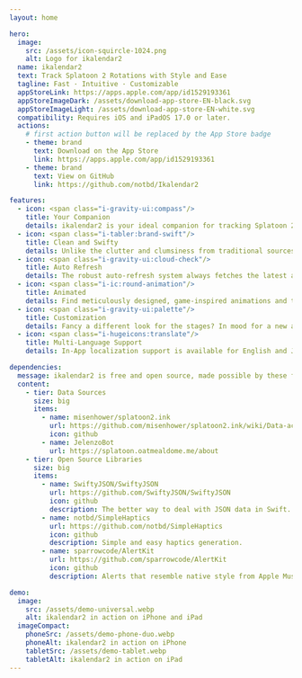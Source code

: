 ```yaml
---
layout: home

hero:
  image:
    src: /assets/icon-squircle-1024.png
    alt: Logo for ikalendar2
  name: ikalendar2
  text: Track Splatoon 2 Rotations with Style and Ease
  tagline: Fast · Intuitive · Customizable
  appStoreLink: https://apps.apple.com/app/id1529193361
  appStoreImageDark: /assets/download-app-store-EN-black.svg
  appStoreImageLight: /assets/download-app-store-EN-white.svg
  compatibility: Requires iOS and iPadOS 17.0 or later.
  actions:
    # first action button will be replaced by the App Store badge
    - theme: brand
      text: Download on the App Store
      link: https://apps.apple.com/app/id1529193361
    - theme: brand
      text: View on GitHub
      link: https://github.com/notbd/Ikalendar2

features:
  - icon: <span class="i-gravity-ui:compass"/>
    title: Your Companion
    details: ikalendar2 is your ideal companion for tracking Splatoon 2 schedules. Stay up-to-date with the latest rotation info through a UI design optimized for iPhone and iPad respectively.
  - icon: <span class="i-tabler:brand-swift"/>
    title: Clean and Swifty
    details: Unlike the clutter and clumsiness from traditional sources, ikalendar2 is built entirely in SwiftUI with a clean interface, leveraging the latest APIs to deliver a fast and modern app experience.
  - icon: <span class="i-gravity-ui:cloud-check"/>
    title: Auto Refresh
    details: The robust auto-refresh system always fetches the latest available data on your behalf at the appropriate time. Forget about doing it yourself!
  - icon: <span class="i-ic:round-animation"/>
    title: Animated
    details: Find meticulously designed, game-inspired animations and thoughtful details throughout the app. Rotation tracking is just as fun and vibrant as the game itself :)
  - icon: <span class="i-gravity-ui:palette"/>
    title: Customization
    details: Fancy a different look for the stages? In mood for a new app icon? Make ikalendar2 truly yours with a variety of personalization options.
  - icon: <span class="i-hugeicons:translate"/>
    title: Multi-Language Support
    details: In-App localization support is available for English and Japanese.

dependencies:
  message: ikalendar2 is free and open source, made possible by these following projects.
  content:
    - tier: Data Sources
      size: big
      items:
        - name: misenhower/splatoon2.ink
          url: https://github.com/misenhower/splatoon2.ink/wiki/Data-access-policy#data-urls
          icon: github
        - name: JelenzoBot
          url: https://splatoon.oatmealdome.me/about
    - tier: Open Source Libraries
      size: big
      items:
        - name: SwiftyJSON/SwiftyJSON
          url: https://github.com/SwiftyJSON/SwiftyJSON
          icon: github
          description: The better way to deal with JSON data in Swift.
        - name: notbd/SimpleHaptics
          url: https://github.com/notbd/SimpleHaptics
          icon: github
          description: Simple and easy haptics generation.
        - name: sparrowcode/AlertKit
          url: https://github.com/sparrowcode/AlertKit
          icon: github
          description: Alerts that resemble native style from Apple Music.

demo:
  image:
    src: /assets/demo-universal.webp
    alt: ikalendar2 in action on iPhone and iPad
  imageCompact:
    phoneSrc: /assets/demo-phone-duo.webp
    phoneAlt: ikalendar2 in action on iPhone
    tabletSrc: /assets/demo-tablet.webp
    tabletAlt: ikalendar2 in action on iPad
---
```


<!-- markdownlint-disable MD033 -->
<HomeCustomBody />
